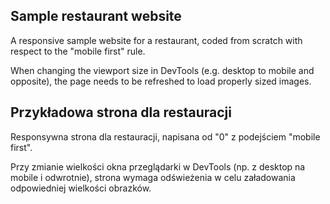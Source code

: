 ## Sample restaurant website

A responsive sample website for a restaurant, coded from scratch with respect to the "mobile first" rule.

When changing the viewport size in DevTools (e.g. desktop to mobile and opposite), the page needs to be refreshed to load properly sized images.

## Przykładowa strona dla restauracji

Responsywna strona dla restauracji, napisana od "0" z podejściem "mobile first".

Przy zmianie wielkości okna przeglądarki w DevTools (np. z desktop na mobile i odwrotnie), strona wymaga odświeżenia w celu załadowania odpowiedniej wielkości obrazków.

